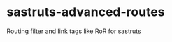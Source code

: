 sastruts-advanced-routes
========================

Routing filter and link tags like RoR for sastruts